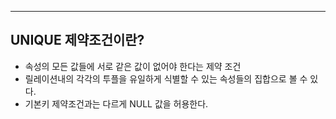 
---

## UNIQUE 제약조건이란?

- 속성의 모든 값들에 서로 같은 값이 없어야 한다는 제약 조건
- 릴레이션내의 각각의 투플을 유일하게 식별할 수 있는 속성들의 집합으로 볼 수 있다.
- 기본키 제약조건과는 다르게 NULL 값을 허용한다.
